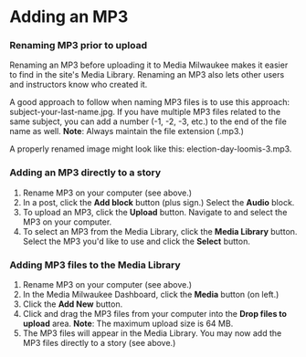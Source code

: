 # Adding an MP3

### Renaming MP3 prior to upload

Renaming an MP3 before uploading it to Media Milwaukee makes it easier to find in the site's Media Library. Renaming an MP3 also lets other users and instructors know who created it. 

A good approach to follow when naming MP3 files is to use this approach: subject-your-last-name.jpg. If you have multiple MP3 files related to the same subject, you can add a number \(-1, -2, -3, etc.\) to the end of the file name as well. **Note**: Always maintain the file extension \(.mp3.\) 

A properly renamed image might look like this: election-day-loomis-3.mp3.

### Adding an MP3 directly to a story

1. Rename MP3 on your computer \(see above.\)
2. In a post, click the **Add block** button \(plus sign.\) Select the **Audio** block.
3. To upload an MP3, click the **Upload** button. Navigate to and select the MP3 on your computer.
4. To select an MP3 from the Media Library, click the **Media Library** button. Select the MP3 you'd like to use and click the **Select** button. 

### Adding MP3 files to the Media Library

1. Rename MP3 on your computer \(see above.\)
2. In the Media Milwaukee Dashboard, click the **Media** button \(on left.\) 
3. Click the **Add New** button. 
4. Click and drag the MP3 files from your computer into the **Drop files to upload** area. **Note**: The maximum upload size is 64 MB.
5. The MP3 files will appear in the Media Library. You may now add the MP3 files directly to a story \(see above.\) 



